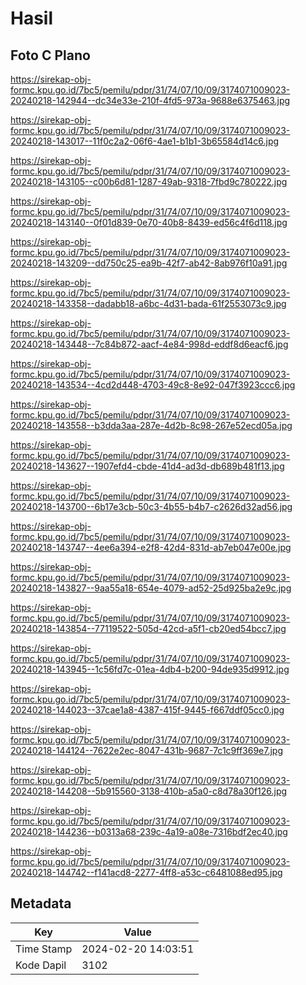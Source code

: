 # Hasil

## Foto C Plano

https://sirekap-obj-formc.kpu.go.id/7bc5/pemilu/pdpr/31/74/07/10/09/3174071009023-20240218-142944--dc34e33e-210f-4fd5-973a-9688e6375463.jpg

https://sirekap-obj-formc.kpu.go.id/7bc5/pemilu/pdpr/31/74/07/10/09/3174071009023-20240218-143017--11f0c2a2-06f6-4ae1-b1b1-3b65584d14c6.jpg

https://sirekap-obj-formc.kpu.go.id/7bc5/pemilu/pdpr/31/74/07/10/09/3174071009023-20240218-143105--c00b6d81-1287-49ab-9318-7fbd9c780222.jpg

https://sirekap-obj-formc.kpu.go.id/7bc5/pemilu/pdpr/31/74/07/10/09/3174071009023-20240218-143140--0f01d839-0e70-40b8-8439-ed56c4f6d118.jpg

https://sirekap-obj-formc.kpu.go.id/7bc5/pemilu/pdpr/31/74/07/10/09/3174071009023-20240218-143209--dd750c25-ea9b-42f7-ab42-8ab976f10a91.jpg

https://sirekap-obj-formc.kpu.go.id/7bc5/pemilu/pdpr/31/74/07/10/09/3174071009023-20240218-143358--dadabb18-a6bc-4d31-bada-61f2553073c9.jpg

https://sirekap-obj-formc.kpu.go.id/7bc5/pemilu/pdpr/31/74/07/10/09/3174071009023-20240218-143448--7c84b872-aacf-4e84-998d-eddf8d6eacf6.jpg

https://sirekap-obj-formc.kpu.go.id/7bc5/pemilu/pdpr/31/74/07/10/09/3174071009023-20240218-143534--4cd2d448-4703-49c8-8e92-047f3923ccc6.jpg

https://sirekap-obj-formc.kpu.go.id/7bc5/pemilu/pdpr/31/74/07/10/09/3174071009023-20240218-143558--b3dda3aa-287e-4d2b-8c98-267e52ecd05a.jpg

https://sirekap-obj-formc.kpu.go.id/7bc5/pemilu/pdpr/31/74/07/10/09/3174071009023-20240218-143627--1907efd4-cbde-41d4-ad3d-db689b481f13.jpg

https://sirekap-obj-formc.kpu.go.id/7bc5/pemilu/pdpr/31/74/07/10/09/3174071009023-20240218-143700--6b17e3cb-50c3-4b55-b4b7-c2626d32ad56.jpg

https://sirekap-obj-formc.kpu.go.id/7bc5/pemilu/pdpr/31/74/07/10/09/3174071009023-20240218-143747--4ee6a394-e2f8-42d4-831d-ab7eb047e00e.jpg

https://sirekap-obj-formc.kpu.go.id/7bc5/pemilu/pdpr/31/74/07/10/09/3174071009023-20240218-143827--9aa55a18-654e-4079-ad52-25d925ba2e9c.jpg

https://sirekap-obj-formc.kpu.go.id/7bc5/pemilu/pdpr/31/74/07/10/09/3174071009023-20240218-143854--77119522-505d-42cd-a5f1-cb20ed54bcc7.jpg

https://sirekap-obj-formc.kpu.go.id/7bc5/pemilu/pdpr/31/74/07/10/09/3174071009023-20240218-143945--1c56fd7c-01ea-4db4-b200-94de935d9912.jpg

https://sirekap-obj-formc.kpu.go.id/7bc5/pemilu/pdpr/31/74/07/10/09/3174071009023-20240218-144023--37cae1a8-4387-415f-9445-f667ddf05cc0.jpg

https://sirekap-obj-formc.kpu.go.id/7bc5/pemilu/pdpr/31/74/07/10/09/3174071009023-20240218-144124--7622e2ec-8047-431b-9687-7c1c9ff369e7.jpg

https://sirekap-obj-formc.kpu.go.id/7bc5/pemilu/pdpr/31/74/07/10/09/3174071009023-20240218-144208--5b915560-3138-410b-a5a0-c8d78a30f126.jpg

https://sirekap-obj-formc.kpu.go.id/7bc5/pemilu/pdpr/31/74/07/10/09/3174071009023-20240218-144236--b0313a68-239c-4a19-a08e-7316bdf2ec40.jpg

https://sirekap-obj-formc.kpu.go.id/7bc5/pemilu/pdpr/31/74/07/10/09/3174071009023-20240218-144742--f141acd8-2277-4ff8-a53c-c6481088ed95.jpg


## Metadata

| Key        | Value               |
| ---------- | ------------------- |
| Time Stamp | 2024-02-20 14:03:51 |
| Kode Dapil | 3102                |



